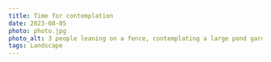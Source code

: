 ```yaml
---
title: Time for contemplation
date: 2023-08-05
photo: photo.jpg
photo_alt: 3 people leaning on a fence, contemplating a large pond garden with massive trees around
tags: Landscape
---
```

